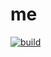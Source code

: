 # me

[![build](https://github.com/richardrobinson0924/me/actions/workflows/go.yml/badge.svg)](https://github.com/richardrobinson0924/me/actions/workflows/go.yml)
